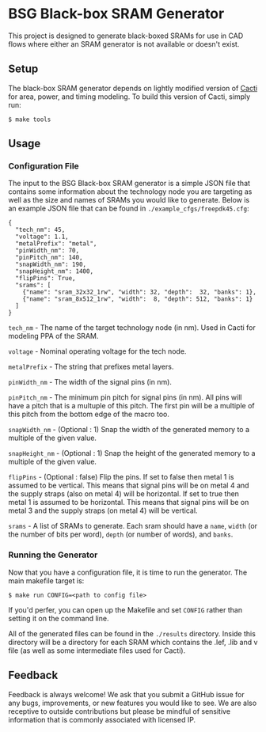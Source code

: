 # BSG Black-box SRAM Generator

This project is designed to generate black-boxed SRAMs for use in CAD flows
where either an SRAM generator is not available or doesn't exist.

## Setup

The black-box SRAM generator depends on lightly modified version of
[Cacti](https://github.com/HewlettPackard/cacti) for area, power, and timing
modeling. To build this version of Cacti, simply run:

```
$ make tools
```

## Usage

### Configuration File

The input to the BSG Black-box SRAM generator is a simple JSON file that
contains some information about the technology node you are targeting as well
as the size and names of SRAMs you would like to generate. Below is an example
JSON file that can be found in `./example_cfgs/freepdk45.cfg`:

```
{
  "tech_nm": 45,
  "voltage": 1.1,
  "metalPrefix": "metal",
  "pinWidth_nm": 70,
  "pinPitch_nm": 140,
  "snapWidth_nm": 190,
  "snapHeight_nm": 1400,
  "flipPins": True,
  "srams": [
    {"name": "sram_32x32_1rw", "width": 32, "depth":  32, "banks": 1},
    {"name": "sram_8x512_1rw", "width":  8, "depth": 512, "banks": 1}
  ]
}
```

`tech_nm` - The name of the target technology node (in nm). Used in Cacti for
modeling PPA of the SRAM.

`voltage` - Nominal operating voltage for the tech node.

`metalPrefix` - The string that prefixes metal layers.

`pinWidth_nm` - The width of the signal pins (in nm).

`pinPitch_nm` - The minimum pin pitch for signal pins (in nm). All pins will
have a pitch that is a multuple of this pitch. The first pin will be a
multiple of this pitch from the bottom edge of the macro too.

`snapWidth_nm` - (Optional : 1) Snap the width of the generated memory to a
multiple of the given value.

`snapHeight_nm` - (Optional : 1) Snap the height of the generated memory to a
multiple of the given value.

`flipPins` - (Optional : false) Flip the pins. If set to false then metal 1 is
assumed to be vertical. This means that signal pins will be on metal 4 and the
supply straps (also on metal 4) will be horizontal. If set to true then metal 1
is assumed to be horizontal. This means that signal pins will be on metal 3 and
the supply straps (on metal 4) will be vertical.

`srams` - A list of SRAMs to generate. Each sram should have a `name`, `width`
(or the number of bits per word), `depth` (or number of words), and `banks`.


### Running the Generator

Now that you have a configuration file, it is time to run the generator. The
main makefile target is:

```
$ make run CONFIG=<path to config file>
```

If you'd perfer, you can open up the Makefile and set `CONFIG` rather than
setting it on the command line.

All of the generated files can be found in the `./results` directory. Inside
this directory will be a directory for each SRAM which contains the .lef, .lib
and v file (as well as some intermediate files used for Cacti).

## Feedback

Feedback is always welcome! We ask that you submit a GitHub issue for any bugs,
improvements, or new features you would like to see. We are also receptive to
outside contributions but please be mindful of sensitive information that is
commonly associated with licensed IP.

